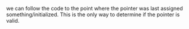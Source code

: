 we can follow the code to the point where the pointer
was last assigned something/initialized. This is the only
way to determine if the pointer is valid.

